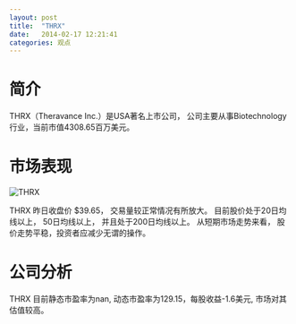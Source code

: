 ```yaml
---
layout: post
title:  "THRX"
date:   2014-02-17 12:21:41
categories: 观点
---
```


# 简介
THRX（Theravance Inc.）是USA著名上市公司，
公司主要从事Biotechnology行业，当前市值4308.65百万美元。

# 市场表现

![THRX](http://finviz.com/chart.ashx?t=THRX&ty=c&ta=1&p=d&s=l)

THRX 昨日收盘价 $39.65，
交易量较正常情况有所放大。
目前股价处于20日均线以上，
50日均线以上，
并且处于200日均线以上。
从短期市场走势来看，
股价走势平稳，投资者应减少无谓的操作。

# 公司分析
THRX 目前静态市盈率为nan, 动态市盈率为129.15，每股收益-1.6美元,
市场对其估值较高。
